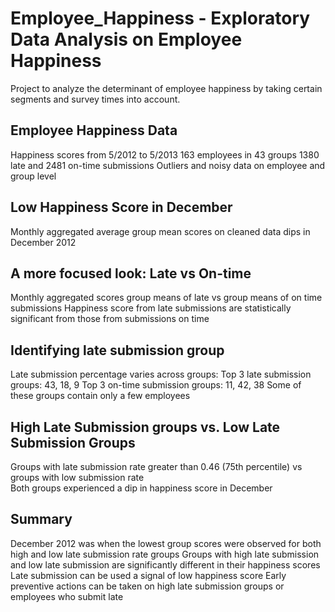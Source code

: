 # Employee_Happiness - Exploratory Data Analysis on Employee Happiness 
Project to analyze the determinant of employee happiness by taking certain segments and survey times into account.

## Employee Happiness Data
Happiness scores from 5/2012 to 5/2013
163 employees in 43 groups
1380 late and 2481 on-time submissions
Outliers and noisy data on employee and group level

## Low Happiness Score in December
Monthly aggregated average group mean scores on cleaned data dips in December 2012

## A more focused look: Late vs On-time
Monthly aggregated scores group means of late vs group means of on time submissions
Happiness score from late submissions are statistically significant from those from submissions on time

## Identifying late submission group
Late submission percentage varies across groups:
Top 3 late submission groups: 43, 18, 9
Top 3 on-time submission groups: 11, 42, 38
Some of these groups contain only a few employees

## High Late Submission groups vs. Low Late Submission Groups
Groups with late submission rate greater than 0.46 (75th percentile) vs groups with low submission rate  
Both groups experienced a dip in happiness score in December

## Summary
December 2012 was when the lowest group scores were observed for both high and low late submission rate groups
Groups with high late submission and low late submission are significantly different in their happiness scores
Late submission can be used a signal of low happiness score
Early preventive actions can be taken on high late submission groups or employees who submit late 

